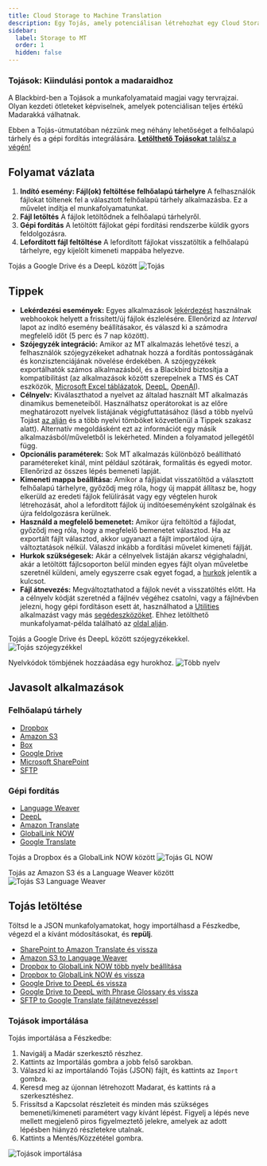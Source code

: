 ```yaml
---
title: Cloud Storage to Machine Translation
description: Egy Tojás, amely potenciálisan létrehozhat egy Cloud Storage-ból Machine Translation-be és vissza történő madarat
sidebar:
  label: Storage to MT
  order: 1
  hidden: false
---
```


### Tojások: Kiindulási pontok a madaraidhoz

A Blackbird-ben a Tojások a munkafolyamataid magjai vagy tervrajzai. Olyan kezdeti ötleteket képviselnek, amelyek potenciálisan teljes értékű Madarakká válhatnak.

Ebben a Tojás-útmutatóban nézzünk meg néhány lehetőséget a felhőalapú tárhely és a gépi fordítás integrálására. [**Letölthető Tojásokat** találsz a végén!](https://docs.blackbird.io/eggs/storage-to-mt/#download-an-egg)

## Folyamat vázlata

1. **Indító esemény: Fájl(ok) feltöltése felhőalapú tárhelyre**
A felhasználók fájlokat töltenek fel a választott felhőalapú tárhely alkalmazásba. Ez a művelet indítja el munkafolyamatunkat.
2. **Fájl letöltés**
A fájlok letöltődnek a felhőalapú tárhelyről.
3. **Gépi fordítás**
A letöltött fájlokat gépi fordítási rendszerbe küldik gyors feldolgozásra.
4. **Lefordított fájl feltöltése**
A lefordított fájlokat visszatöltik a felhőalapú tárhelyre, egy kijelölt kimeneti mappába helyezve.

Tojás a Google Drive és a DeepL között
![Tojás](~/assets/docs/eggs/Eggs1.png)

## Tippek

- **Lekérdezési események:** Egyes alkalmazások [lekérdezést](https://docs.blackbird.io/concepts/triggers/#polling) használnak webhookok helyett a frissített/új fájlok észlelésére. Ellenőrizd az _Interval_ lapot az indító esemény beállításakor, és válaszd ki a számodra megfelelő időt (5 perc és 7 nap között).
- **Szójegyzék integráció:** Amikor az MT alkalmazás lehetővé teszi, a felhasználók szójegyzékeket adhatnak hozzá a fordítás pontosságának és konzisztenciájának növelése érdekében. A szójegyzékek exportálhatók számos alkalmazásból, és a Blackbird biztosítja a kompatibilitást (az alkalmazások között szerepelnek a TMS és CAT eszközök, [Microsoft Excel táblázatok](https://docs.blackbird.io/apps/microsoft-excel/#exporting-glossaries), [DeepL](https://docs.blackbird.io/apps/deepl/#glossaries), [OpenAI](https://docs.blackbird.io/apps/openai/#glossary-extraction)).
- **Célnyelv:** Kiválaszthatod a nyelvet az általad használt MT alkalmazás dinamikus bemeneteiből. Használhatsz operátorokat is az előre meghatározott nyelvek listájának végigfuttatásához (lásd a több nyelvű Tojást [az alján](https://docs.blackbird.io/eggs/storage-to-mt/#download-an-egg) és a több nyelvi tömböket közvetlenül a Tippek szakasz alatt). Alternatív megoldásként ezt az információt egy másik alkalmazásból/műveletből is lekérheted. Minden a folyamatod jellegétől függ.
- **Opcionális paraméterek:** Sok MT alkalmazás különböző beállítható paramétereket kínál, mint például szótárak, formalitás és egyedi motor. Ellenőrizd az összes lépés bemeneti lapját.
- **Kimeneti mappa beállítása:** Amikor a fájljaidat visszatöltöd a választott felhőalapú tárhelyre, győződj meg róla, hogy új mappát állítasz be, hogy elkerüld az eredeti fájlok felülírását vagy egy végtelen hurok létrehozását, ahol a lefordított fájlok új indítóeseményként szolgálnak és újra feldolgozásra kerülnek.
- **Használd a megfelelő bemenetet:** Amikor újra feltöltöd a fájlodat, győződj meg róla, hogy a megfelelő bemenetet választod. Ha az exportált fájlt választod, akkor ugyanazt a fájlt importálod újra, változtatások nélkül. Válaszd inkább a fordítási művelet kimeneti fájlját.
- **Hurkok szükségesek:** Akár a célnyelvek listáján akarsz végighaladni, akár a letöltött fájlcsoporton belül minden egyes fájlt olyan műveletbe szeretnél küldeni, amely egyszerre csak egyet fogad, a [hurkok](https://docs.blackbird.io/guides/loops/) jelentik a kulcsot.
- **Fájl átnevezés:** Megváltoztathatod a fájlok nevét a visszatöltés előtt. Ha a célnyelv kódját szeretnéd a fájlnév végéhez csatolni, vagy a fájlnévben jelezni, hogy gépi fordításon esett át, használhatod a [Utilities](https://docs.blackbird.io/apps/utilities/) alkalmazást vagy más [segédeszközöket](https://docs.blackbird.io/guides/toolbox/). Ehhez letölthető munkafolyamat-példa található az [oldal alján](https://docs.blackbird.io/eggs/storage-to-mt/#download-an-egg).

Tojás a Google Drive és DeepL között szójegyzékekkel.
![Tojás szójegyzékkel](~/assets/docs/eggs/Eggs1_withGlossary.png)

Nyelvkódok tömbjének hozzáadása egy hurokhoz.
![Több nyelv](~/assets/docs/eggs/MultipleLangs.png)

## Javasolt alkalmazások

### Felhőalapú tárhely

- [Dropbox](https://docs.blackbird.io/apps/dropbox/)
- [Amazon S3](https://docs.blackbird.io/apps/amazon-s3/)
- [Box](https://docs.blackbird.io/apps/box/)
- [Google Drive](https://docs.blackbird.io/apps/google-drive/)
- [Microsoft SharePoint](https://docs.blackbird.io/apps/microsoft-sharepoint/)
- [SFTP](https://docs.blackbird.io/apps/sftp/)

### Gépi fordítás

- [Language Weaver](https://docs.blackbird.io/apps/language-weaver/)
- [DeepL](https://docs.blackbird.io/apps/deepl/)
- [Amazon Translate](https://docs.blackbird.io/apps/amazon-translate/)
- [GlobalLink NOW](https://docs.blackbird.io/apps/globallink-now/)
- [Google Translate](https://docs.blackbird.io/apps/google-translate/)

Tojás a Dropbox és a GlobalLink NOW között
![Tojás GL NOW](~/assets/docs/eggs/Eggs1_GlobalLinkNow.png)

Tojás az Amazon S3 és a Language Weaver között
![Tojás S3 Language Weaver](~/assets/docs/eggs/Eggs1_S3toLanguageWeaver.png)

## Tojás letöltése

Töltsd le a JSON munkafolyamatokat, hogy importálhasd a Fészkedbe, végezd el a kívánt módosításokat, és **repülj**.

- <a href="https://docs.blackbird.io/downloads/Sharepoint_to_Amazon_Translate_and_back.json" download>SharePoint to Amazon Translate és vissza</a>
- <a href="https://docs.blackbird.io//downloads/AmazonS3_to_Language_Weaver.json" download>Amazon S3 to Language Weaver</a>  
- <a href="https://docs.blackbird.io//downloads/Dropbox_to_GlobalLink_NOW_set_multiple_languages.json" download>Dropbox to GlobalLink NOW több nyelv beállítása</a>  
- <a href="https://docs.blackbird.io//downloads/Dropbox_to_GlobalLink_NOW_and_back.json" download>Dropbox to GlobalLink NOW és vissza</a>  
- <a href="https://docs.blackbird.io//downloads/Google_Drive_to_DeepL_and_back.json" download>Google Drive to DeepL és vissza</a>  
- <a href="https://docs.blackbird.io//downloads/Google_Drive_to_DeepL_with_Phrase_Glossary_and_back.json" download>Google Drive to DeepL with Phrase Glossary és vissza</a>  
- <a href="https://docs.blackbird.io//downloads/SFTP_to_Google_Translate_with_file_renaming.json" download>SFTP to Google Translate fájlátnevezéssel</a>

### Tojások importálása

Tojás importálása a Fészkedbe:

1. Navigálj a Madár szerkesztő részhez.
2. Kattints az Importálás gombra a jobb felső sarokban.
3. Válaszd ki az importálandó Tojás (JSON) fájlt, és kattints az `Import` gombra.
4. Keresd meg az újonnan létrehozott Madarat, és kattints rá a szerkesztéshez.
5. Frissítsd a Kapcsolat részleteit és minden más szükséges bemeneti/kimeneti paramétert vagy kívánt lépést. Figyelj a lépés neve mellett megjelenő piros figyelmeztető jelekre, amelyek az adott lépésben hiányzó részletekre utalnak.
6. Kattints a Mentés/Közzététel gombra.

![Tojások importálása](~/assets/docs/eggs/ImportEggs.gif)